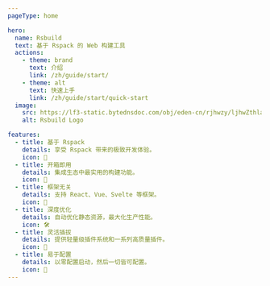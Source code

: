 ```yaml
---
pageType: home

hero:
  name: Rsbuild
  text: 基于 Rspack 的 Web 构建工具
  actions:
    - theme: brand
      text: 介绍
      link: /zh/guide/start/
    - theme: alt
      text: 快速上手
      link: /zh/guide/start/quick-start
  image:
    src: https://lf3-static.bytednsdoc.com/obj/eden-cn/rjhwzy/ljhwZthlaukjlkulzlp/rsbuild/home-logo-1200.png
    alt: Rsbuild Logo

features:
  - title: 基于 Rspack
    details: 享受 Rspack 带来的极致开发体验。
    icon: 🚀
  - title: 开箱即用
    details: 集成生态中最实用的构建功能。
    icon: 🦄
  - title: 框架无关
    details: 支持 React、Vue、Svelte 等框架。
    icon: 🎯
  - title: 深度优化
    details: 自动优化静态资源，最大化生产性能。
    icon: 🛠️
  - title: 灵活插拔
    details: 提供轻量级插件系统和一系列高质量插件。
    icon: 🎨
  - title: 易于配置
    details: 以零配置启动，然后一切皆可配置。
    icon: 🍭
---
```

